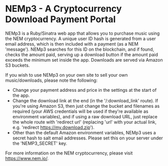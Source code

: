# NEMp3 - A Cryptocurrency Download Payment Portal #

NEMp3 is a Ruby/Sinatra web app that allows you to purchase music using the NEM cryptocurrency. A unique user ID hash is generated from a user email address, which is then included with a payment (as a NEM 'message'). NEMp3 searches for this ID on the blockchain, and if found, checks the amount paid, serving up a download button if the amount paid exceeds the minimum set inside the app. Downloads are served via Amazon S3 buckets.

If you wish to use NEMp3 on your own site to sell your own music/downloads, please note the following:

- Change your payment address and price in the settings at the start of the app.
- Change the download link at the end (in the '/:download_link' route). If you're using Amazon S3, then just change the bucket and filenames as required (your AWS credentials will be used if they're available as environment variables), and if using a raw download URL, just replace the whole route with 'redirect url' (replacing 'url' with your actual link, e.g. 'redirect https://my.download.zip').
- Other than the default Amazon environment variables, NEMp3 uses a secret hash to salt email addresses. Please set this on your server under the 'NEMP3_SECRET' key.

For more information on the NEM cryptocurrency, please visit https://www.nem.io/.
